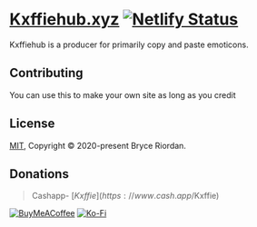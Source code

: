 # [Kxffiehub.xyz](http://www.kxffiehub.xyz) [![Netlify Status](https://api.netlify.com/api/v1/badges/ae805cd9-88a4-4c9f-bdcf-fabf29cefaf0/deploy-status)](https://app.netlify.com/sites/next-emoticon/deploys)

Kxffiehub is a producer for primarily copy and paste emoticons.

## Contributing
You can use this to make your own site as long as you credit

## License
[MIT](https://choosealicense.com/licenses/mit/), Copyright © 2020-present Bryce Riordan.

## Donations
> Cashapp- [$Kxffie](https://www.cash.app/$Kxffie)

[![BuyMeACoffee](https://img.shields.io/badge/Buy%20Me%20a%20Coffee-ffdd00?style=for-the-badge&logo=buy-me-a-coffee&logoColor=black)](https://www.buymeacoffee.com/kxffie) [![Ko-Fi](https://img.shields.io/badge/Ko--fi-F16061?style=for-the-badge&logo=ko-fi&logoColor=white)](https://ko-fi.com/kxffie)